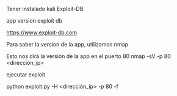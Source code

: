 Tener instalado kali
Exploit-DB

app version exploit db

https://www.exploit-db.com

Para saber la version de la app, utilizamos nmap

Esto nos dirá la versión de la app en el puerto 80
nmap -sV -p 80 <dirección_ip>

ejecutar exploit 

python exploit.py -H <dirección_ip> -p 80 -f <fichero>
